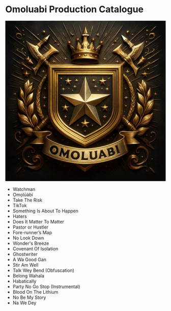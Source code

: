 # Omoluabi Production Catalogue

![Omoluabi Productions Logo](Logo.jpg)

- Watchman
- Ọmọlúàbí
- Take The Risk
- TikTok
- Something Is About To Happen
- Haters
- Does It Matter To Matter
- Pastor or Hustler
- Fore-runner’s Map
- No Look Down
- Wonder's Breeze
- Covenant Of Isolation
- Ghostwriter
- A Wa Good Gan
- Stir Am Well
- Talk Wey Bend (Obfuscation)
- Belong Wahala
- Habatically
- Party No Go Stop (Instrumental)
- Blood On The Lithium
- No Be My Story
- Na We Dey
